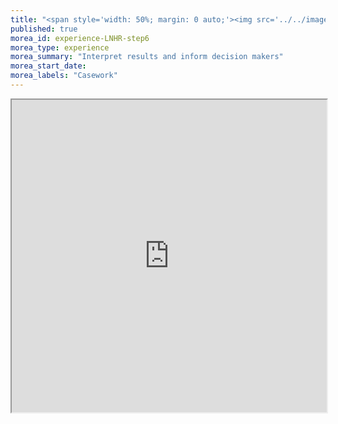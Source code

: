 ```yaml
---
title: "<span style='width: 50%; margin: 0 auto;'><img src='../../images/ProcessStep6.png' height='50px' width='auto'></img></span><span>Step 6: Interpret Data Analysis Results</span>"
published: true
morea_id: experience-LNHR-step6
morea_type: experience
morea_summary: "Interpret results and inform decision makers"
morea_start_date: 
morea_labels: "Casework"
---
```

<iframe style="width: 100%; height: 500px;" src="https://docs.google.com/document/d/17SQFkp3SjKN2Mg-ugZ5fAMwwZTYCZmY2tUfsGZJMX7g/edit?tab=t.0">